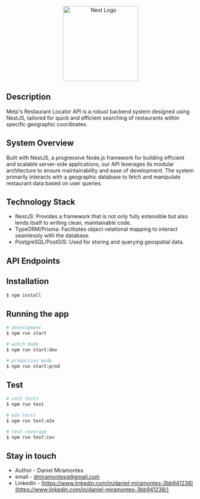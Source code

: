 <p align="center">
  <a href="http://nestjs.com/" target="blank"><img src="https://nestjs.com/img/logo-small.svg" width="200" alt="Nest Logo" /></a>
</p>

[circleci-image]: https://img.shields.io/circleci/build/github/nestjs/nest/master?token=abc123def456
[circleci-url]: https://circleci.com/gh/nestjs/nest




## Description

Melp's Restaurant Locator API is a robust backend system designed using NestJS, tailored for quick and efficient searching of restaurants within specific geographic coordinates.

## System Overview
Built with NestJS, a progressive Node.js framework for building efficient and scalable server-side applications, our API leverages its modular architecture to ensure maintainability and ease of development. The system primarily interacts with a geographic database to fetch and manipulate restaurant data based on user queries.

## Technology Stack
* NestJS: Provides a framework that is not only fully extensible but also lends itself to writing clean, maintainable code.
* TypeORM/Prisma: Facilitates object-relational mapping to interact seamlessly with the database.
* PostgreSQL/PostGIS: Used for storing and querying geospatial data.

## API Endpoints


## Installation

```bash
$ npm install
```

## Running the app

```bash
# development
$ npm run start

# watch mode
$ npm run start:dev

# production mode
$ npm run start:prod
```

## Test

```bash
# unit tests
$ npm run test

# e2e tests
$ npm run test:e2e

# test coverage
$ npm run test:cov
```



## Stay in touch

- Author - Daniel Miramontes
- email - dmiramontesg@gmail.com
- Linkedin - [https://www.linkedin.com/in/daniel-miramontes-3bb941238](https://www.linkedin.com/in/daniel-miramontes-3bb941238/)


